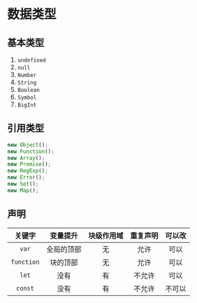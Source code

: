# 数据类型

## 基本类型

1. `undefined`
2. `null`
3. `Number`
4. `String`
5. `Boolean`
6. `Symbol`
7. `BigInt`

## 引用类型

```js
new Object();
new Function();
new Array();
new Promise();
new RegExp();
new Error();
new Set();
new Map();
```

## 声明

|   关键字   |  变量提升  | 块级作用域 | 重复声明 | 可以改 |
| :--------: | :--------: | :--------: | :------: | :----: |
|   `var`    | 全局的顶部 |     无     |   允许   |  可以  |
| `function` |  块的顶部  |     无     |   允许   |  可以  |
|   `let`    |    没有    |     有     |  不允许  |  可以  |
|  `const`   |    没有    |     有     |  不允许  | 不可以 |
